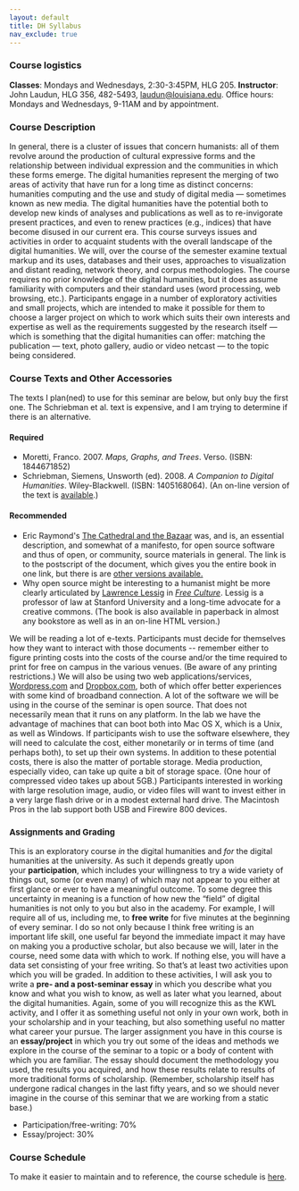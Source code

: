 ```yaml
---
layout: default
title: DH Syllabus
nav_exclude: true
---
```


### Course logistics

**Classes**: Mondays and Wednesdays, 2:30-3:45PM, HLG 205.
**Instructor**: John Laudun, HLG 356, 482-5493, laudun@louisiana.edu.
Office hours: Mondays and Wednesdays, 9-11AM and by appointment.

### Course Description

In general, there is a cluster of issues that concern humanists: all of
them revolve around the production of cultural expressive forms and the
relationship between individual expression and the communities in which
these forms emerge. The digital humanities represent the merging of two
areas of activity that have run for a long time as distinct concerns:
humanities computing and the use and study of digital media — sometimes
known as new media. The digital humanities have the potential both to
develop new kinds of analyses and publications as well as to
re-invigorate present practices, and even to renew practices (e.g.,
indices) that have become disused in our current era. This course
surveys issues and activities in order to acquaint students with the
overall landscape of the digital humanities. We will, over the course of
the semester examine textual markup and its uses, databases and their
uses, approaches to visualization and distant reading, network theory,
and corpus methodologies. The course requires no prior knowledge of the
digital humanities, but it does assume familiarity with computers and
their standard uses (word processing, web browsing, etc.). Participants
engage in a number of exploratory activities and small projects, which
are intended to make it possible for them to choose a larger project on
which to work which suits their own interests and expertise as well as
the requirements suggested by the research itself — which is something
that the digital humanities can offer: matching the publication — text,
photo gallery, audio or video netcast — to the topic being considered.

### Course Texts and Other Accessories

The texts I plan(ned) to use for this seminar are below, but only buy
the first one. The Schriebman et al. text is expensive, and I am trying
to determine if there is an alternative.

#### Required

-   Moretti, Franco. 2007. *Maps, Graphs, and Trees*. Verso.
    (ISBN: 1844671852)
-   Schriebman, Siemens, Unsworth (ed). 2008. *A Companion to Digital
    Humanities*. Wiley-Blackwell. (ISBN: 1405168064). (An on-line
    version of the text is
    [available](http://www.digitalhumanities.org/companion/).)

#### Recommended

-   Eric Raymond's [The Cathedral and the
    Bazaar](http://catb.org/~esr/writings/homesteading/cathedral-bazaar/cathedral-bazaar.ps) was,
    and is, an essential description, and somewhat of a manifesto, for
    open source software and thus of open, or community, source
    materials in general. The link is to the postscript of the document,
    which gives you the entire book in one link, but there is are [other
    versions available.](http://catb.org/~esr/writings/homesteading/)
-   Why open source might be interesting to a humanist might be more
    clearly articulated by [Lawrence
    Lessig](http://en.wikipedia.org/wiki/Free_Culture_(book)) in *[Free
    Culture](http://www.free-culture.cc/)*. Lessig is a professor of law
    at Stanford University and a long-time advocate for a
    creative commons. (The book is also available in paperback in almost
    any bookstore as well as in an on-line HTML version.)

We will be reading a lot of e-texts. Participants must decide for
themselves how they want to interact with those documents -- remember
either to figure printing costs into the costs of the course and/or the
time required to print for free on campus in the various venues. (Be
aware of any printing restrictions.) We will also be using two web
applications/services, [Wordpress.com](http://wordpress.com/) and
[Dropbox.com](http://dropbox.com/), both of which offer better
experiences with some kind of broadband connection. A lot of the
software we will be using in the course of the seminar is open source.
That does not necessarily mean that it runs on any platform. In the lab
we have the advantage of machines that can boot both into Mac OS X,
which is a Unix, as well as Windows. If participants wish to use the
software elsewhere, they will need to calculate the cost, either
monetarily or in terms of time (and perhaps both), to set up their own
systems. In addition to these potential costs, there is also the matter
of portable storage. Media production, especially video, can take up
quite a bit of storage space. (One hour of compressed video takes up
about 5GB.) Participants interested in working with large resolution
image, audio, or video files will want to invest either in a very large
flash drive or in a modest external hard drive. The Macintosh Pros in
the lab support both USB and Firewire 800 devices.

### <span style="font-size: 15px; font-weight: bold;">Assignments and Grading</span>

This is an exploratory course *in* the digital humanities and *for* the
digital humanities at the university. As such it depends greatly upon
your **participation**, which includes your willingness to try a wide
variety of things out, some (or even many) of which may not appear to
you either at first glance or ever to have a meaningful outcome. To some
degree this uncertainty in meaning is a function of how new the “field”
of digital humanities is not only to you but also in the academy. For
example, I will require all of us, including me, to **free write** for
five minutes at the beginning of every seminar. I do so not only because
I think free writing is an important life skill, one useful far beyond
the immediate impact it may have on making you a productive scholar, but
also because we will, later in the course, need some data with which to
work. If nothing else, you will have a data set consisting of your free
writing. So that’s at least two activities upon which you will be
graded. In addition to these activities, I will ask you to write a
**pre- and a post-seminar essay** in which you describe what you know
and what you wish to know, as well as later what you learned, about the
digital humanities. Again, some of you will recognize this as the KWL
activity, and I offer it as something useful not only in your own work,
both in your scholarship and in your teaching, but also something useful
no matter what career your pursue. The larger assignment you have in
this course is an **essay/project** in which you try out some of the
ideas and methods we explore in the course of the seminar to a topic or
a body of content with which you are familiar. The essay should document
the methodology you used, the results you acquired, and how these
results relate to results of more traditional forms of scholarship.
(Remember, scholarship itself has undergone radical changes in the last
fifty years, and so we should never imagine in the course of this
seminar that we are working from a static base.)

-   Participation/free-writing: 70%
-   Essay/project: 30%

### Course Schedule

To make it easier to maintain and to reference, the course schedule is
[here](http://johnlaudun.wordpress.com/schedule/).
